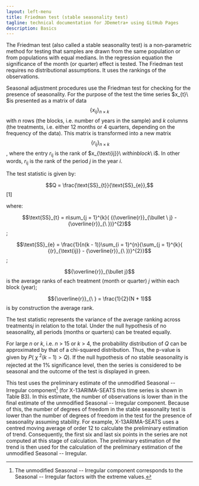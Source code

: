 ```yaml
---
layout: left-menu
title: Friedman test (stable seasonality test)
tagline: technical documentation for JDemetra+ using GitHub Pages
description: Basics
---
```


The Friedman test (also called a stable seasonality test) is a
non-parametric method for testing that samples are drawn from the same
population or from populations with equal medians. In the regression
equation the significance of the month (or quarter) effect is tested.
The Friedman test requires no distributional assumptions. It uses the
rankings of the observations.

Seasonal adjustment procedures use the Friedman test for checking for
the presence of seasonality. For the purpose of the test the time series
$x_{t}\ $is presented as a matrix of data
$$\left\{ x_{\text{ij}} \right\}_{n \times k}$$ with $n$ rows (the blocks,
i.e. number of years in the sample) and $k$ columns (the treatments,
i.e. either 12 months or 4 quarters, depending on the frequency of the
data). This matrix is transformed into a new
matrix $${\ \left\{ r_{\text{ij}} \right\}}_{n \times k}$$, where the entry
$r_{\text{ij}}$ is the rank of $x_{\text{ij}}\ $within block$\ i$. In
other words, $r_{\text{ij}}$ is the rank of the period $j$ in the year
$i$.

The test statistic is given by:

  $$Q = \frac{\text{SS}_{t}}{\text{SS}_{e}},$$   \[1\] <!--- \[7.146\] -->


where:

$$\text{SS}_{t} = n\sum_{j = 1}^{k}{ {(\overline{r}}_{\bullet \ j} - {\overline{r}}_{\ })}^{2}$$;

$$\text{SS}_{e} = \frac{1}{n(k - 1)}\sum_{i = 1}^{n}{\sum_{j = 1}^{k}{ {(r}_{\text{ij}} - {\overline{r}}_{\ })}^{2}}$$;

$${\overline{r}}_{\bullet j}$$ is the average ranks of each
treatment (month or quarter) $j$ within each block (year);

$${\overline{r}}_{\ } = \frac{1}{2}(N + 1)$$ is by construction the
average rank.

The test statistic represents the variance of the average ranking across
treatments$j$ in relation to the total. Under the null hypothesis of no
seasonality, all periods (months or quarters) can be treated equally.

For large $n$ or $k$, i.e. $n$ \> 15 or $k$ \> 4, the probability
distribution of $Q$ can be approximated by that of a chi-squared
distribution. Thus, the p-value is given
by$\ P(\ \chi_{\ }^{2}(k - 1) > Q)$. If the null hypothesis of no stable
seasonality is rejected at the 1% significance level, then the series is
considered to be seasonal and the outcome of the test is displayed in
green.

This test uses the preliminary estimate of the unmodified Seasonal --
Irregular component[^82] (for X-13ARIMA-SEATS this time series is shown
in Table B3). In this estimate, the number of observations is lower than
in the final estimate of the unmodified Seasonal -- Irregular component.
Because of this, the number of degrees of freedom in the stable
seasonality test is lower than the number of degrees of freedom in the
test for the presence of seasonality assuming stability. For
example, X-13ARIMA-SEATS uses a centred moving average of order 12 to
calculate the preliminary estimation of trend. Consequently, the first
six and last six points in the series are not computed at this stage of
calculation. The preliminary estimation of the trend is then used for
the calculation of the preliminary estimation of the unmodified Seasonal -- Irregular.

[^82]: The unmodified Seasonal -- Irregular component corresponds to the
    Seasonal -- Irregular factors with the extreme values.